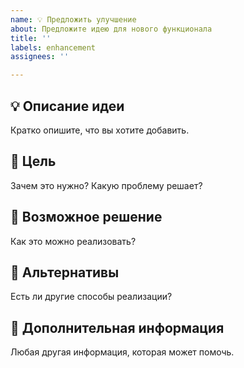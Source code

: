 ```yaml
---
name: 💡 Предложить улучшение
about: Предложите идею для нового функционала
title: ''
labels: enhancement
assignees: ''

---
```


## 💡 Описание идеи

Кратко опишите, что вы хотите добавить.

## 🎯 Цель

Зачем это нужно? Какую проблему решает?

## 🧭 Возможное решение

Как это можно реализовать?

## 🔄 Альтернативы

Есть ли другие способы реализации?

## 📝 Дополнительная информация

Любая другая информация, которая может помочь.